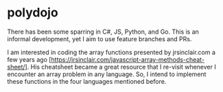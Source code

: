 # polydojo

There has been some sparring in C#, JS, Python, and Go. This is an informal development, yet I aim to use feature branches and PRs.

I am interested in coding the array functions presented by jrsinclair.com a few years ago [https://jrsinclair.com/javascript-array-methods-cheat-sheet/]. His cheatsheet became a great resource that I re-visit whenever I encounter an array problem in any language. So, I intend to implement these functions in the four languages mentioned before.

